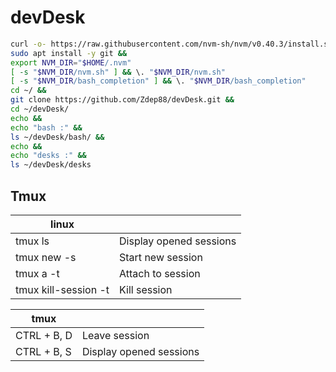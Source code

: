 # devDesk

```sh
curl -o- https://raw.githubusercontent.com/nvm-sh/nvm/v0.40.3/install.sh | bash &&
sudo apt install -y git &&
export NVM_DIR="$HOME/.nvm"
[ -s "$NVM_DIR/nvm.sh" ] && \. "$NVM_DIR/nvm.sh"
[ -s "$NVM_DIR/bash_completion" ] && \. "$NVM_DIR/bash_completion"
cd ~/ &&
git clone https://github.com/Zdep88/devDesk.git &&
cd ~/devDesk/
echo &&
echo "bash :" &&
ls ~/devDesk/bash/ &&
echo &&
echo "desks :" &&
ls ~/devDesk/desks
```

## Tmux

|linux||
|-|-|
| tmux ls  | Display opened sessions |
| tmux new -s <Name> | Start new session |
| tmux a -t <Name> | Attach to session |
| tmux kill-session -t <Name> | Kill session |

|tmux||
|-------------|-------------|
| CTRL + B, D | Leave session |
| CTRL + B, S | Display opened sessions |

